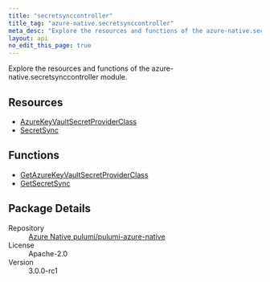 ```yaml
---
title: "secretsynccontroller"
title_tag: "azure-native.secretsynccontroller"
meta_desc: "Explore the resources and functions of the azure-native.secretsynccontroller module."
layout: api
no_edit_this_page: true
---
```


<!-- WARNING: this file was generated by Pulumi Docs Generator. -->
<!-- Do not edit by hand unless you're certain you know what you are doing! -->

Explore the resources and functions of the azure-native.secretsynccontroller module.

<h2 id="resources">Resources</h2>
<ul class="api">
    <li><a href="azurekeyvaultsecretproviderclass/" title="AzureKeyVaultSecretProviderClass">AzureKeyVaultSecretProviderClass</a></li>
    <li><a href="secretsync/" title="SecretSync">SecretSync</a></li>
</ul>

<h2 id="functions">Functions</h2>
<ul class="api">
    <li><a href="getazurekeyvaultsecretproviderclass/" title="GetAzureKeyVaultSecretProviderClass">GetAzureKeyVaultSecretProviderClass</a></li>
    <li><a href="getsecretsync/" title="GetSecretSync">GetSecretSync</a></li>
</ul>

<h2 id="package-details">Package Details</h2>
<dl class="package-details">
	<dt>Repository</dt>
	<dd><a href="https://github.com/pulumi/pulumi-azure-native">Azure Native pulumi/pulumi-azure-native</a></dd>
	<dt>License</dt>
	<dd>Apache-2.0</dd>
	<dt>Version</dt>
	<dd>3.0.0-rc1</dd>
</dl>

